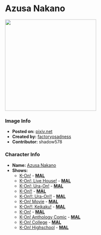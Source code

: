 # Azusa Nakano

<img src="https://raw.githubusercontent.com/shadow578/Project-Padoru/master/Padoru/k-on-azusa.png" height="300">

### Image Info
* **Posted on:**     [pixiv.net](https://www.pixiv.net/en/artworks/72134578)
* **Created by:**    [factoryosadness](https://github.com/shadow578/Project-Padoru/blob/master/table-of-contents/creators/factoryosadness.md)
* **Contributor:**   shadow578

### Character Info
* **Name:**   [Azusa Nakano](https://myanimelist.net/character/21173)
* **Shows:**
  * [K-On!](https://github.com/shadow578/Project-Padoru/blob/master/table-of-contents/shows/KOn.md) - [__MAL__](https://myanimelist.net/anime/5680/K-On)
  * [K-On!: Live House!](https://github.com/shadow578/Project-Padoru/blob/master/table-of-contents/shows/KOnLiveHouse.md) - [__MAL__](https://myanimelist.net/anime/6862/K-On__Live_House)
  * [K-On!: Ura-On!](https://github.com/shadow578/Project-Padoru/blob/master/table-of-contents/shows/KOnUraOn.md) - [__MAL__](https://myanimelist.net/anime/7017/K-On__Ura-On)
  * [K-On!!](https://github.com/shadow578/Project-Padoru/blob/master/table-of-contents/shows/KOn.md) - [__MAL__](https://myanimelist.net/anime/7791/K-On)
  * [K-On!!: Ura-On!!](https://github.com/shadow578/Project-Padoru/blob/master/table-of-contents/shows/KOnUraOn.md) - [__MAL__](https://myanimelist.net/anime/9203/K-On__Ura-On)
  * [K-On! Movie](https://github.com/shadow578/Project-Padoru/blob/master/table-of-contents/shows/KOnMovie.md) - [__MAL__](https://myanimelist.net/anime/9617/K-On_Movie)
  * [K-On!!: Keikaku!](https://github.com/shadow578/Project-Padoru/blob/master/table-of-contents/shows/KOnKeikaku.md) - [__MAL__](https://myanimelist.net/anime/9734/K-On__Keikaku)
  * [K-On!](https://github.com/shadow578/Project-Padoru/blob/master/table-of-contents/shows/KOn.md) - [__MAL__](https://myanimelist.net/manga/13001/K-On)
  * [K-On! Anthology Comic](https://github.com/shadow578/Project-Padoru/blob/master/table-of-contents/shows/KOnAnthologyComic.md) - [__MAL__](https://myanimelist.net/manga/19551/K-On_Anthology_Comic)
  * [K-On! College](https://github.com/shadow578/Project-Padoru/blob/master/table-of-contents/shows/KOnCollege.md) - [__MAL__](https://myanimelist.net/manga/51855/K-On_College)
  * [K-On! Highschool](https://github.com/shadow578/Project-Padoru/blob/master/table-of-contents/shows/KOnHighschool.md) - [__MAL__](https://myanimelist.net/manga/51857/K-On_Highschool)


